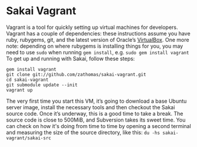 # Sakai Vagrant
Vagrant is a tool for quickly setting up virtual machines for developers. Vagrant has a couple of dependencies: these instructions assume you have ruby, rubygems, git, and the latest version of Oracle’s [VirtualBox](https://www.virtualbox.org/wiki/Downloads). One more note: depending on where rubygems is installing things for you, you may need to use `sudo` when running `gem install`, e.g. `sudo gem install vagrant` To get up and running with Sakai, follow these steps:

    gem install vagrant
    git clone git://github.com/zathomas/sakai-vagrant.git
    cd sakai-vagrant
    git submodule update --init
    vagrant up

The very first time you start this VM, it’s going to download a base Ubuntu server image, install the necessary tools and then checkout the Sakai source code. Once it’s underway, this is a good time to take a break. The source code is close to 500MiB, and Subversion takes its sweet time. You can check on how it's doing from time to time by opening a second terminal and measuring the size of the source directory, like this: `du -hs sakai-vagrant/sakai-src`
